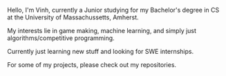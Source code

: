 Hello, I'm Vinh, currently a Junior studying for my Bachelor's degree in CS at the University of Massachussetts, Amherst.

My interests lie in game making, machine learning, and simply just algorithms/competitive programming.

Currently just learning new stuff and looking for SWE internships.

For some of my projects, please check out my repositories.
